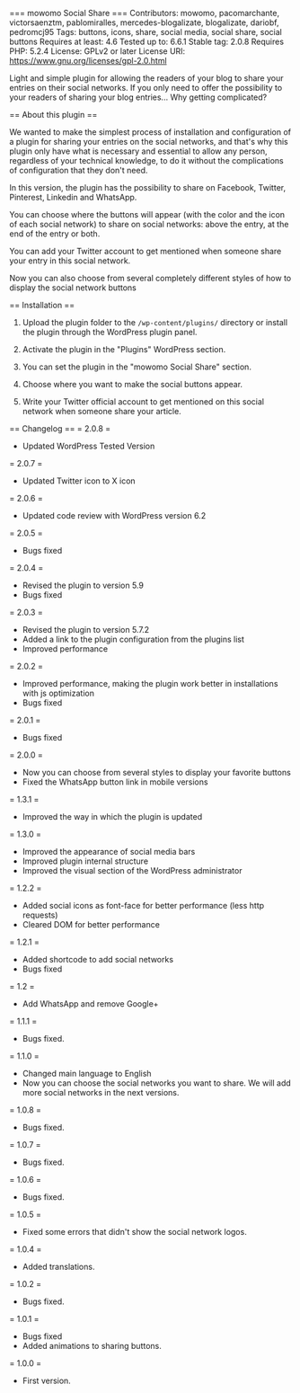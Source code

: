=== mowomo Social Share ===
Contributors: mowomo, pacomarchante, victorsaenztm, pablomiralles, mercedes-blogalizate, blogalizate, dariobf, pedromcj95
Tags: buttons, icons, share, social media, social share, social buttons
Requires at least: 4.6
Tested up to: 6.6.1
Stable tag: 2.0.8
Requires PHP: 5.2.4
License: GPLv2 or later
License URI: https://www.gnu.org/licenses/gpl-2.0.html

Light and simple plugin for allowing the readers of your blog to share your entries on their social networks. If you only need to offer the possibility to your readers of sharing your blog entries... Why getting complicated?

== About this plugin ==

We wanted to make the simplest process of installation and configuration of a plugin for sharing your entries on the social networks, and that's why this plugin only have what is necessary and essential to allow any person, regardless of your technical knowledge, to do it without the complications of configuration that they don't need.

In this version, the plugin has the possibility to share on Facebook, Twitter, Pinterest, Linkedin and WhatsApp.

You can choose where the buttons will appear (with the color and the icon of each social network) to share on social networks: above the entry, at the end of the entry or both.

You can add your Twitter account to get mentioned when someone share your entry in this social network.

Now you can also choose from several completely different styles of how to display the social network buttons

== Installation ==

1. Upload the plugin folder to the `/wp-content/plugins/` directory or install the plugin through the WordPress plugin panel.

2. Activate the plugin in the "Plugins" WordPress section.

3. You can set the plugin in the "mowomo Social Share" section.

4. Choose where you want to make the social buttons appear.

5. Write your Twitter official account to get mentioned on this social network when someone share your article.

== Changelog ==
= 2.0.8 =

-   Updated WordPress Tested Version

= 2.0.7 =

-   Updated Twitter icon to X icon

= 2.0.6 =

-   Updated code review with WordPress version 6.2

= 2.0.5 =

-   Bugs fixed

= 2.0.4 =

-   Revised the plugin to version 5.9
-   Bugs fixed

= 2.0.3 =

-   Revised the plugin to version 5.7.2
-   Added a link to the plugin configuration from the plugins list
-   Improved performance

= 2.0.2 =

-   Improved performance, making the plugin work better in installations with js optimization
-   Bugs fixed

= 2.0.1 =

-   Bugs fixed

= 2.0.0 =

-   Now you can choose from several styles to display your favorite buttons
-   Fixed the WhatsApp button link in mobile versions

= 1.3.1 =

-   Improved the way in which the plugin is updated

= 1.3.0 =

-   Improved the appearance of social media bars
-   Improved plugin internal structure
-   Improved the visual section of the WordPress administrator

= 1.2.2 =

-   Added social icons as font-face for better performance (less http requests)
-   Cleared DOM for better performance

= 1.2.1 =

-   Added shortcode to add social networks
-   Bugs fixed

= 1.2 =

-   Add WhatsApp and remove Google+

= 1.1.1 =

-   Bugs fixed.

= 1.1.0 =

-   Changed main language to English
-   Now you can choose the social networks you want to share. We will add more social networks in the next versions.

= 1.0.8 =

-   Bugs fixed.

= 1.0.7 =

-   Bugs fixed.

= 1.0.6 =

-   Bugs fixed.

= 1.0.5 =

-   Fixed some errors that didn't show the social network logos.

= 1.0.4 =

-   Added translations.

= 1.0.2 =

-   Bugs fixed.

= 1.0.1 =

-   Bugs fixed
-   Added animations to sharing buttons.

= 1.0.0 =

-   First version.
